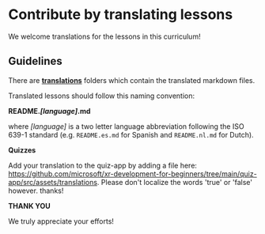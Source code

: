 # Contribute by translating lessons

We welcome translations for the lessons in this curriculum!

## Guidelines

There are [**translations**](https://github.com/microsoft/xr-development-for-beginners/tree/main/translations) folders which contain the translated markdown files.

Translated lessons should follow this naming convention:

**README._[language]_.md**

where _[language]_ is a two letter language abbreviation following the ISO 639-1 standard (e.g. `README.es.md` for Spanish and `README.nl.md` for Dutch).

**Quizzes**

Add your translation to the quiz-app by adding a file here: https://github.com/microsoft/xr-development-for-beginners/tree/main/quiz-app/src/assets/translations. Please don't localize the words 'true' or 'false' however. thanks!

**THANK YOU**

We truly appreciate your efforts!
